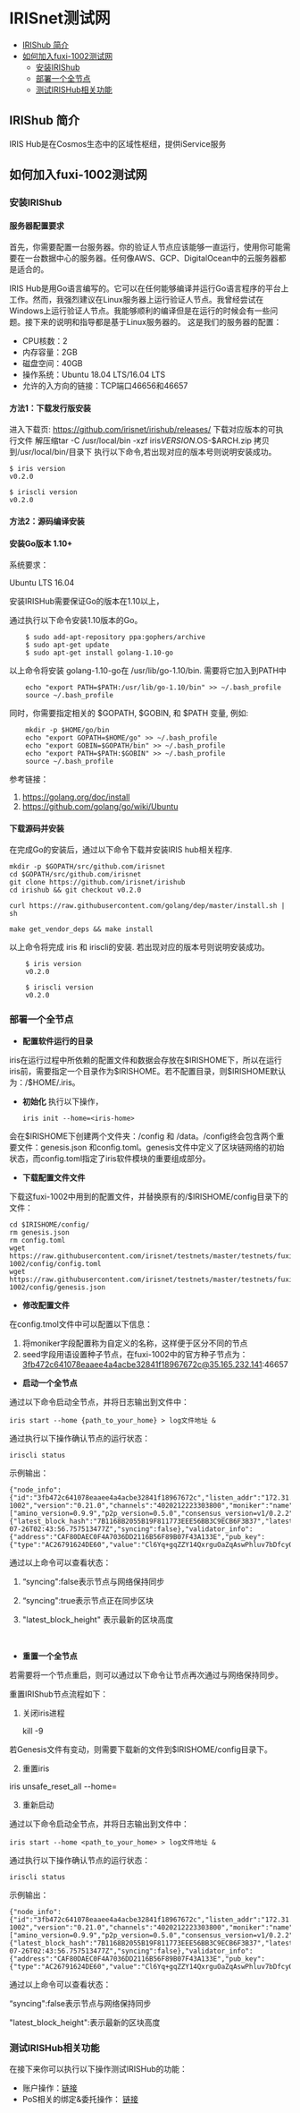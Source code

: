 # IRISnet测试网


 * [IRIShub 简介](#IRIShub-简介)
  * [如何加入fuxi-1002测试网](#如何加入fuxi-1002测试网)
    * [安装IRIShub](#安装IRIShub)
    * [部署一个全节点](#部署一个全节点)
    * [测试IRISHub相关功能](#测试IRISHub相关功能)

## IRIShub 简介

IRIS Hub是在Cosmos生态中的区域性枢纽，提供iService服务

## 如何加入fuxi-1002测试网

### 安装IRIShub

#### 服务器配置要求


首先，你需要配置一台服务器。你的验证人节点应该能够一直运行，使用你可能需要在一台数据中心的服务器。任何像AWS、GCP、DigitalOcean中的云服务器都是适合的。

IRIS Hub是用Go语言编写的。它可以在任何能够编译并运行Go语言程序的平台上工作。然而，我强烈建议在Linux服务器上运行验证人节点。我曾经尝试在Windows上运行验证人节点。我能够顺利的编译但是在运行的时候会有一些问题。接下来的说明和指导都是基于Linux服务器的。
这是我们的服务器的配置：

* CPU核数：2
* 内存容量：2GB
* 磁盘空间：40GB
* 操作系统：Ubuntu 18.04 LTS/16.04 LTS
* 允许的入方向的链接：TCP端口46656和46657


#### 方法1：下载发行版安装

进入下载页: https://github.com/irisnet/irishub/releases/
下载对应版本的可执行文件
解压缩tar -C /usr/local/bin -xzf iris$VERSION.$OS-$ARCH.zip
拷贝到/usr/local/bin/目录下 
执行以下命令,若出现对应的版本号则说明安装成功。
```
$ iris version
v0.2.0
    
$ iriscli version
v0.2.0
```
#### 方法2：源码编译安装

#### 安装Go版本 1.10+ 


系统要求：

Ubuntu LTS 16.04


安装IRISHub需要保证Go的版本在1.10以上，

通过执行以下命令安装1.10版本的Go。

```
    $ sudo add-apt-repository ppa:gophers/archive
    $ sudo apt-get update
    $ sudo apt-get install golang-1.10-go
```

以上命令将安装 golang-1.10-go在 /usr/lib/go-1.10/bin. 需要将它加入到PATH中

```
    echo "export PATH=$PATH:/usr/lib/go-1.10/bin" >> ~/.bash_profile
    source ~/.bash_profile
```

同时，你需要指定相关的 $GOPATH, $GOBIN, 和 $PATH 变量, 例如:

```
    mkdir -p $HOME/go/bin
    echo "export GOPATH=$HOME/go" >> ~/.bash_profile
    echo "export GOBIN=$GOPATH/bin" >> ~/.bash_profile
    echo "export PATH=$PATH:$GOBIN" >> ~/.bash_profile
    source ~/.bash_profile
```

参考链接：

1. https://golang.org/doc/install
2. https://github.com/golang/go/wiki/Ubuntu



#### 下载源码并安装


在完成Go的安装后，通过以下命令下载并安装IRIS hub相关程序.

```
mkdir -p $GOPATH/src/github.com/irisnet
cd $GOPATH/src/github.com/irisnet
git clone https://github.com/irisnet/irishub
cd irishub && git checkout v0.2.0

curl https://raw.githubusercontent.com/golang/dep/master/install.sh | sh

make get_vendor_deps && make install
```

以上命令将完成 iris 和 iriscli的安装. 若出现对应的版本号则说明安装成功。

```
    $ iris version
    v0.2.0
    
    $ iriscli version
    v0.2.0
```

### 部署一个全节点

* **配置软件运行的目录**

iris在运行过程中所依赖的配置文件和数据会存放在\$IRISHOME下，所以在运行iris前，需要指定一个目录作为$IRISHOME。若不配置目录，则\$IRISHOME默认为：/\$HOME/.iris。

* **初始化**
  执行以下操作，
  ```
  iris init --home=<iris-home>
  ```

会在$IRISHOME下创建两个文件夹：/config 和 /data。/config终会包含两个重要文件：genesis.json 和config.toml。genesis文件中定义了区块链网络的初始状态，而config.toml指定了iris软件模块的重要组成部分。

* **下载配置文件文件**


下载这fuxi-1002中用到的配置文件，并替换原有的/$IRISHOME/config目录下的文件：

    cd $IRISHOME/config/
    rm genesis.json
    rm config.toml
    wget https://raw.githubusercontent.com/irisnet/testnets/master/testnets/fuxi-1002/config/config.toml
    wget https://raw.githubusercontent.com/irisnet/testnets/master/testnets/fuxi-1002/config/genesis.json

* **修改配置文件**

在config.tmol文件中可以配置以下信息：

1. 将moniker字段配置称为自定义的名称，这样便于区分不同的节点
2. seed字段用语设置种子节点，在fuxi-1002中的官方种子节点为：3fb472c641078eaaee4a4acbe32841f18967672c@35.165.232.141:46657

* **启动一个全节点**

通过以下命令启动全节点，并将日志输出到文件中：

    iris start --home {path_to_your_home} > log文件地址 &

通过执行以下操作确认节点的运行状态：

    iriscli status

示例输出：

    {"node_info":{"id":"3fb472c641078eaaee4a4acbe32841f18967672c","listen_addr":"172.31.0.190:46656","network":"fuxi-1002","version":"0.21.0","channels":"4020212223303800","moniker":"name","other":["amino_version=0.9.9","p2p_version=0.5.0","consensus_version=v1/0.2.2","rpc_version=0.7.0/3","tx_index=on","rpc_addr=tcp://0.0.0.0:46657"]},"sync_info":{"latest_block_hash":"7B1168B2055B19F811773EEE56BB3C9ECB6F3B37","latest_app_hash":"B8F7F8BF18E3F1829CCDE26897DB905A51AF4372","latest_block_height":12567,"latest_block_time":"2018-07-26T02:43:56.757513477Z","syncing":false},"validator_info":{"address":"CAF80DAEC0F4A7036DD2116B56F89B07F43A133E","pub_key":{"type":"AC26791624DE60","value":"Cl6Yq+gqZZY14QxrguOaZqAswPhluv7bDfcyQx2uSRc="},"voting_power":0}}

通过以上命令可以查看状态：

1. “syncing":false表示节点与网络保持同步

2. “syncing":true表示节点正在同步区块

3. "latest_block_height" 表示最新的区块高度

   ​


* **重置一个全节点**

若需要将一个节点重启，则可以通过以下命令让节点再次通过与网络保持同步。

重置IRIShub节点流程如下：

1. 关闭iris进程

    kill -9 <PID>

若Genesis文件有变动，则需要下载新的文件到$IRISHOME/config目录下。

2.  重置iris

iris unsafe_reset_all --home=<home>

3. 重新启动

通过以下命令启动全节点，并将日志输出到文件中：

    iris start --home <path_to_your_home> > log文件地址 &

通过执行以下操作确认节点的运行状态：

    iriscli status

示例输出：

```
{"node_info":{"id":"3fb472c641078eaaee4a4acbe32841f18967672c","listen_addr":"172.31.0.190:46656","network":"fuxi-1002","version":"0.21.0","channels":"4020212223303800","moniker":"name","other":["amino_version=0.9.9","p2p_version=0.5.0","consensus_version=v1/0.2.2","rpc_version=0.7.0/3","tx_index=on","rpc_addr=tcp://0.0.0.0:46657"]},"sync_info":{"latest_block_hash":"7B1168B2055B19F811773EEE56BB3C9ECB6F3B37","latest_app_hash":"B8F7F8BF18E3F1829CCDE26897DB905A51AF4372","latest_block_height":12567,"latest_block_time":"2018-07-26T02:43:56.757513477Z","syncing":false},"validator_info":{"address":"CAF80DAEC0F4A7036DD2116B56F89B07F43A133E","pub_key":{"type":"AC26791624DE60","value":"Cl6Yq+gqZZY14QxrguOaZqAswPhluv7bDfcyQx2uSRc="},"voting_power":100}}
```

通过以上命令可以查看状态：

“syncing":false表示节点与网络保持同步

"latest_block_height":表示最新的区块高度


### 测试IRISHub相关功能

在接下来你可以执行以下操作测试IRISHub的功能：

* 账户操作：[链接](https://github.com/irisnet/testnets/blob/master/testnets/Send-tokens.md)
* PoS相关的绑定&委托操作： [链接](https://github.com/irisnet/testnets/blob/master/testnets/Basic-Bond:Delegate-Operation.md)
